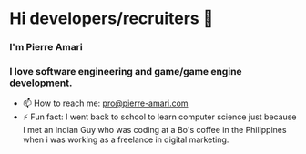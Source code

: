 # Hi developers/recruiters 👋

### I'm Pierre Amari
### I love software engineering and game/game engine development.

- 📫 How to reach me: pro@pierre-amari.com
- ⚡ Fun fact: I went back to school to learn computer science just because I met an Indian Guy who was coding at a Bo's coffee in the Philippines when i was working as a freelance in digital marketing.

